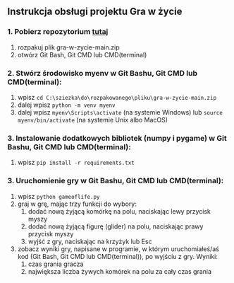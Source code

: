 ## Instrukcja obsługi projektu Gra w życie  
### 1. Pobierz repozytorium [tutaj](https://github.com/d3spress0/gra-w-zycie.git)  
1) rozpakuj plik gra-w-zycie-main.zip  
2) otwórz Git Bash, Git CMD lub CMD(terminal)  

### 2. Stwórz środowisko myenv w Git Bashu, Git CMD lub CMD(terminal):  
1) wpisz `cd C:\sziezka\do\rozpakowanego\pliku\gra-w-zycie-main.zip`   
2) dalej wpisz `python -m venv myenv`   
3) dalej wpisz `myenv\Scripts\activate` (na systemie Windows) lub `source myenv/bin/activate` (na systemie Unix albo MacOS)  

### 3. Instalowanie dodatkowych bibliotek (numpy i pygame) w Git Bashu, Git CMD lub CMD(terminal):  
1) wpisz `pip install -r requirements.txt`  

### 3. Uruchomienie gry w Git Bashu, Git CMD lub CMD(terminal):  
1) wpisz `python gameoflife.py`  
2) graj w grę, mając trzy funkcji do wybory:  
   1. dodać nową żyjącą komórkę na polu, naciskając lewy przycisk myszy   
   2. dodać nową żyjącą figurę (glider) na polu, naciskając prawy przycisk myszy  
   3. wyjść z gry, naciskając na krzyżyk lub Esc  
3) zobacz wyniki gry, napisane w programie, w którym uruchomiałeś/aś kod (Git Bash, Git CMD lub CMD(terminal)), po wyjściu z gry. Wyniki:  
   1. czas grania gracza  
   2. największa liczba żywych komórek na polu za cały czas grania  
